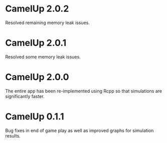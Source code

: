# CamelUp 2.0.2
Resolved remaining memory leak issues.

# CamelUp 2.0.1
Resolved some memory leak issues.

# CamelUp 2.0.0
The entire app has been re-implemented using Rcpp so that simulations are significantly faster.

# CamelUp 0.1.1
Bug fixes in end of game play as well as improved graphs for simulation results.
